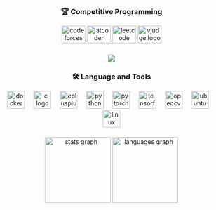 <h3 align="center">🏆 Competitive Programming</h3>

<div align="center">
  <a href="https://codeforces.com/profile/HatemHassan" target="_blank">
    <img src="https://cdn-b.saashub.com/images/app/service_logos/175/r59iw60rtoxu/large.png?1620450530" width="54" height="40" alt="codeforces logo" />
  </a>
  <a href="https://atcoder.jp/users/HatemTomHassan" target="_blank">
    <img src="https://img.atcoder.jp/assets/atcoder.png" width="54" height="40" alt="atcoder logo" />
  </a>
  <a href="https://leetcode.com/u/Hatem_Hassan/" target="_blank">
    <img src="https://upload.wikimedia.org/wikipedia/commons/1/19/LeetCode_logo_black.png" width="54" height="40" alt="leetcode logo" />
  </a>
  <a href="https://vjudge.net/user/HatemHassan" target="_blank">
    <img src="https://scontent.fcai19-11.fna.fbcdn.net/v/t39.30808-6/303619273_450614343776273_4312090158253002764_n.png?_nc_cat=100&ccb=1-7&_nc_sid=6ee11a&_nc_ohc=gQAizIhPZIMQ7kNvwESFkGn&_nc_oc=AdkbD1TEbniSKKJz6EYqG9Pl63VwJqB4pSb_KT9nKaozBkYa9F2fkmN9aE9iYSgSqmQ&_nc_zt=23&_nc_ht=scontent.fcai19-11.fna&_nc_gid=xFLir_jGzq5rMDA5mQn9jQ&oh=00_Afc31-bgPDK5YBmfIe0mkMHFDXjUpIwonrdW23XM5joAxA&oe=68FC026B" width="54" height="40" alt="vjudge logo" />
  </a>
</div>

###

<div align="center">
  <img src="https://visitor-badge.laobi.icu/badge?page_id=HatemHassanMohamed.HatemHassanMohamed&" />
</div>

###

<h3 align="center">🛠 Language and Tools</h3>

<div align="center">
  <img src="https://cdn.jsdelivr.net/gh/devicons/devicon/icons/docker/docker-plain-wordmark.svg" height="40" alt="docker logo" />
  <img width="12" />
  <img src="https://cdn.jsdelivr.net/gh/devicons/devicon/icons/c/c-original.svg" height="40" alt="c logo" />
  <img width="12" />
  <img src="https://cdn.jsdelivr.net/gh/devicons/devicon/icons/cplusplus/cplusplus-original.svg" height="40" alt="cplusplus logo" />
  <img width="12" />
  <img src="https://cdn.jsdelivr.net/gh/devicons/devicon/icons/python/python-original.svg" height="40" alt="python logo" />
  <img width="12" />
  <img src="https://cdn.jsdelivr.net/gh/devicons/devicon/icons/pytorch/pytorch-original.svg" height="40" alt="pytorch logo" />
  <img width="12" />
  <img src="https://cdn.jsdelivr.net/gh/devicons/devicon/icons/tensorflow/tensorflow-original.svg" height="40" alt="tensorflow logo" />
  <img width="12" />
  <img src="https://cdn.jsdelivr.net/gh/devicons/devicon/icons/opencv/opencv-original.svg" height="40" alt="opencv logo" />
  <img width="12" />
  <img src="https://cdn.simpleicons.org/ubuntu/E95420" height="40" alt="ubuntu logo" />
  <img width="12" />
  <img src="https://cdn.jsdelivr.net/gh/devicons/devicon/icons/linux/linux-original.svg" height="40" alt="linux logo" />
</div>

###

<div align="center">
  <img src="https://github-readme-stats.vercel.app/api?username=HatemHassanMohamed&hide_title=false&hide_rank=false&show_icons=true&include_all_commits=true&count_private=true&disable_animations=false&theme=dracula&locale=en&hide_border=false&order=1" height="150" alt="stats graph" />
  <img src="https://github-readme-stats.vercel.app/api/top-langs?username=HatemHassanMohamed&locale=en&hide_title=false&layout=compact&card_width=320&langs_count=5&theme=dracula&hide_border=false&order=2" height="150" alt="languages graph" />
</div>
